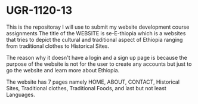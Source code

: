 # UGR-1120-13
This is the repositoray I will use to submit my website development course assignments
The title of the WEBSITE is se-E-thiopia which is a websites that tries to depict the cultural and traditional aspect of Ethiopia ranging from traditional clothes to Historical Sites. 

The reason why it doesn't have a login and a sign up page is because the purpose of the website is not for the user to create any accounts but just to go the website and learn more about Ethiopia.


The website has 7 pages namely HOME, ABOUT, CONTACT, Historical Sites, Traditional clothes, Traditional Foods, and last but not least Languages.
